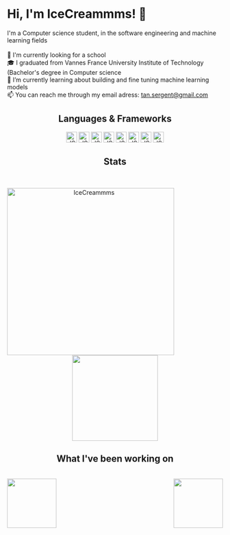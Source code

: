 # Hi, I'm IceCreammms! 👋

<p align="left">
  I'm a Computer science student, in the software engineering and machine learning fields
  <br>
  <br>
  🔬 I'm currently looking for a school
  <br>
  🎓 I graduated from Vannes France University Institute of Technology (Bachelor's degree in Computer science
  <br>
  🌱 I’m currently learning about building and fine tuning machine learning models
  <br>
  📫 You can reach me through my email adress:  <a href="mailto: tan.sergent@gmail.com">tan.sergent@gmail.com</a>
</p>
<h2 align="center">Languages & Frameworks </h2>

<p align="center">
  <img title="JS" height="25" src="https://img.shields.io/badge/JavaScript-F7DF1E?style=for-the-badge&logo=javascript&logoColor=000">
 <img title="JS" height="25" src="https://img.shields.io/badge/TypeScript-3178C6?style=for-the-badge&logo=typescript&logoColor=fff">
 <img title="JS" height="25" src="https://img.shields.io/badge/Tailwind_CSS-grey?style=for-the-badge&logo=tailwind-css&logoColor=38B2AC">
 <img title="JS" height="25" src="https://img.shields.io/badge/shadcn/ui-000000?style=for-the-badge&logo=shadcn/ui&logoColor=white">
 <img title="JS" height="25" src="https://shields.io/badge/react-black?logo=react&style=for-the-badge">
 <img title="JS" height="25" src="https://img.shields.io/badge/next.js-000000?style=for-the-badge&logo=nextdotjs&logoColor=white">
 <img title="JS" height="25" src="https://img.shields.io/badge/python-3670A0?style=for-the-badge&logo=python&logoColor=ffdd54">
 <img title="JS" height="25" src="https://img.shields.io/badge/PyTorch-EE4C2C?style=for-the-badge&logo=pytorch&logoColor=white">
</p>

<h2 align="center">Stats</h2>
<br>
<p align=center>
  <div align=center>
    <a href="https://github.com/denvercoder1/github-readme-streak-stats" title="Go to Source">
      <img align="left" width=390 src="https://streak-stats.demolab.com/?user=icecreammms&theme=transparent&border=61dafb&hide_border=true" alt="IceCreammms" />
    </a>
    <a href="https://github.com/anuraghazra/github-readme-stats" title="Go to Source">
      <img height=200 align="center" src="https://github-readme-stats.vercel.app/api/top-langs/?username=icecreammms&hide=c%23,powershell,Mathematica,Ruby,Objective-C,Objective-C%2b%2b,Cuda&langs_count=8&layout=compact&border_color=61dafb&hide_border=true&size_weight=0.5&count_weight=0.5&theme=transparent" />
    </a>
  </div>
</p>


<h2 align="center">What I've been working on</h2>
<br>
<div width="100%" align="center">
 <a align="left" href="https://github.com/IceCreammms/Twitch-dataset-gen" title="Twitch dataset generator"><img align="left" height="115" src="https://github-readme-stats.vercel.app/api/pin/?username=IceCreammms&repo=Twitch-dataset-gen&theme=transparent&border_color=006AFF&border_radius=10"></a>
  <a align="right" href="https://github.com/IceCreammms/sports-match" title="sports-match"><img align="right" height="115" src="https://github-readme-stats.vercel.app/api/pin/?username=IceCreammms&repo=sports-match&theme=transparent&border_color=006AFF&border_radius=10"></a>
</div>
<br/><br/><br/><br/><br/><br/>
